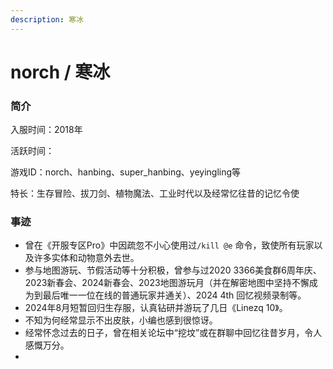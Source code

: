```yaml
---
description: 寒冰
---
```


# norch / 寒冰

### 简介

入服时间：2018年

活跃时间：

游戏ID：norch、hanbing、super\_hanbing、yeyingling等

特长：生存冒险、拔刀剑、植物魔法、工业时代以及经常忆往昔的记忆令使



### 事迹

* 曾在《开服专区Pro》中因疏忽不小心使用过`/kill @e` 命令，致使所有玩家以及许多实体和动物意外去世。
* 参与地图游玩、节假活动等十分积极，曾参与过2020 3366美食群6周年庆、2023新春会、2024新春会、2023地图游玩月（并在解密地图中坚持不懈成为到最后唯一一位在线的普通玩家并通关）、2024 4th 回忆视频录制等。
* 2024年8月短暂回归生存服，认真钻研并游玩了几日《Linezq 10》。
* 不知为何经常显示不出皮肤，小编也感到很惊讶。
* 经常怀念过去的日子，曾在相关论坛中“挖坟”或在群聊中回忆往昔岁月，令人感慨万分。
*
